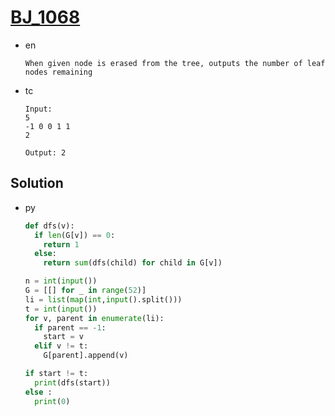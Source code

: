 # [BJ_1068](https://acmicpc.net/problem/1068)

* en

  ```en
  When given node is erased from the tree, outputs the number of leaf nodes remaining
  ```

* tc

  ```tc
  Input:
  5
  -1 0 0 1 1
  2

  Output: 2
  ```

## Solution

* py

  ```py
  def dfs(v):
    if len(G[v]) == 0:
      return 1
    else:
      return sum(dfs(child) for child in G[v])

  n = int(input())
  G = [[] for _ in range(52)]
  li = list(map(int,input().split()))
  t = int(input())
  for v, parent in enumerate(li):
    if parent == -1:
      start = v
    elif v != t:
      G[parent].append(v)

  if start != t:
    print(dfs(start))
  else :
    print(0)
  ```
